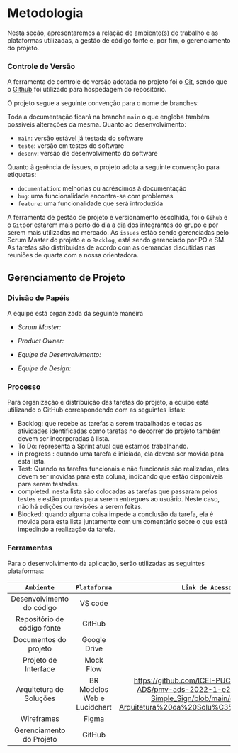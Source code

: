 
# Metodologia

Nesta seção, apresentaremos a relação de ambiente(s) de trabalho e as plataformas utilizadas, a gestão de código fonte e, por fim, o gerenciamento do projeto.

### Controle de Versão

A ferramenta de controle de versão adotada no projeto foi o
[Git](https://git-scm.com/), sendo que o [Github](https://github.com)
foi utilizado para hospedagem do repositório.

O projeto segue a seguinte convenção para o nome de branches:

Toda a documentação ficará na branche `main` o que engloba também possiveis alterações da mesma. 
Quanto ao desenvolvimento: 

- `main`: versão estável já testada do software
- `teste`: versão em testes do software
- `desenv`: versão de desenvolvimento do software

Quanto à gerência de issues, o projeto adota a seguinte convenção para
etiquetas:

- `documentation`: melhorias ou acréscimos à documentação
- `bug`: uma funcionalidade encontra-se com problemas
- `feature`: uma funcionalidade que será introduzida

A ferramenta de gestão de projeto e versionamento escolhida, foi o `Gihub` e o `Git`por estarem mais perto do dia a dia dos integrantes do grupo e por serem mais utilizadas no mercado. 
As `issues` estão sendo gerenciadas pelo Scrum Master do projeto e o `Backlog`, está sendo gerenciado por PO e SM. As tarefas são distribuidas de acordo com as demandas discutidas nas reuniões de quarta com a nossa orientadora. 

## Gerenciamento de Projeto

### Divisão de Papéis
A equipe está organizada da seguinte maneira <br>

* *Scrum Master:*  <br>
* *Product Owner:*  <br>
* *Equipe de Desenvolvimento:* <br>
                              
                                                        
* *Equipe de Design:* <br>
                              

### Processo

Para organização e distribuição das tarefas do projeto, a equipe está utilizando o GitHub correspondendo com as seguintes listas: <br>

*	Backlog: que recebe as tarefas a serem trabalhadas e todas as atividades identificadas como tarefas no decorrer do projeto também devem ser incorporadas à lista. 
*	To Do: representa a Sprint atual que estamos trabalhando. 
* in progress : quando uma tarefa é iniciada, ela devera ser movida para esta lista. 	
* Test: Quando as tarefas funcionais e não funcionais são realizadas, elas devem ser movidas para esta coluna, indicando que estão disponíveis para serem testadas.  	
* completed: nesta lista são colocadas as tarefas que passaram pelos testes e estão prontas para serem entregues ao usuário. Neste caso, não há edições ou revisões a serem feitas.
* Blocked: quando alguma coisa impede a conclusão da tarefa, ela é movida para esta lista juntamente com um comentário sobre o que está impedindo a realização da tarefa.


### Ferramentas

Para o desenvolvimento da aplicação, serão utilizadas as seguintes plataformas: 

|`Ambiente`|`Plataforma` |`Link de Acesso` |
|:------------------:|:------------------:|:------------------:|
|Desenvolvimento do código|VS code||
|Repositório de código fonte|GitHub||
|Documentos do projeto|Google Drive||
|Projeto de Interface|Mock Flow||
|Arquitetura de Soluções |BR Modelos Web e Lucidchart|https://github.com/ICEI-PUC-Minas-PMV-ADS/pmv-ads-2022-1-e2-proj-int-t5-Simple_Sign/blob/main/docs/05-Arquitetura%20da%20Solu%C3%A7%C3%A3o.md|
|Wireframes|Figma||
|Gerenciamento do Projeto|GitHub||



